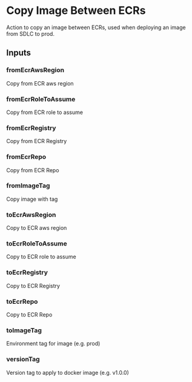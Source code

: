 # Copy Image Between ECRs
Action to copy an image between ECRs, used when deploying an image from SDLC to prod.

## Inputs

### fromEcrAwsRegion
Copy from ECR aws region

### fromEcrRoleToAssume
Copy from ECR role to assume

### fromEcrRegistry
Copy from ECR Registry

### fromEcrRepo
Copy from ECR Repo

### fromImageTag
Copy image with tag

### toEcrAwsRegion
Copy to ECR aws region

### toEcrRoleToAssume
Copy to ECR role to assume

### toEcrRegistry
Copy to ECR Registry

### toEcrRepo
Copy to ECR Repo

### toImageTag
Environment tag for image (e.g. prod)

### versionTag
Version tag to apply to docker image (e.g. v1.0.0)
